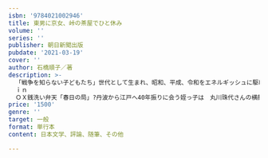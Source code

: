 ```yaml
---
isbn: '9784021002946'
title: 東男に京女、峠の茶屋でひと休み
volume: ''
series: ''
publisher: 朝日新聞出版
pubdate: '2021-03-19'
cover: ''
author: 石橋順子／著
description: >-
  「戦争を知らない子どもたち」世代として生まれ、昭和、平成、令和をエネルギッシュに駆け続ける女性の視線で切り取った「庶民の暮らしの風景」。戦後、徳島からの疎開先、丹波・鴨庄に生まれ、里山を駆けめぐって育った著者の半生は、日本の戦後復興から経済成長の過程とそのまま重なる。大学闘争の最中に上京、学生時代を過ごし、恋愛、就職、結婚、出産。夫の海外赴任とともにドイツ、フランスで数年生活した。ベルリンの壁崩壊を経験し、現地の大学で学び、ヨーロッパの文化・歴史に親しむ。帰国後は高校の英語教師として教壇に立ち、いまだに現役。日々高校生たちのみずみずしい感性に触れている。数年前に夫を見送り、いま「峠の茶屋でひと休み」。人生100年時代、子どもを育て、夫を送り、そして……ここからの人生をどう楽しんで生きようかと目を輝かせる女性のエッセイ集。【目次から】はじめにプロローグ　丹波、鴨庄への道第一章　里山の自然児忙しい少女里山の自然児海への憧れチャンバラ映画戦争の尻尾（舞鶴港）ひよこ復活騒動新町横丁の長兵衛さん幸せを運ぶ異星人トロイメライと幼稚園隣の筆職人犂に乗った少女赤胴鈴之助第二章　豊楽荘の人間模様バレーボール人気ベトナム戦争の影東大入試が中止に！続く大学封鎖豊楽荘の人間模様キャンパス同人誌東男に京女イギリス遊学第三章　都鳥に教えたい無欲の勝利かきつばたきつつなれにし都鳥に教えたい鳥たちとの“競存”海外交流ボランティア英語塾オープンオーストラリアでジェンダー研究第四章　ドイツ、フランス滞在　1987年?1995年森の中のゲルマンの民?ドイツ木も花も人も自由?フランス質実剛健　ドイツの味華やかなフランスの味ベルリンの壁崩壊土曜日は補習校ドイツの怖い漫画流浪の民アメリカン・インターナショナル・スクール第五章　県立高校の教師として阪神淡路大震災愛知県立高校勤務（1995?2013）神奈川県立高校勤務（2013?現在大学入試への提言第六章　夫との別れ?2012年死者と生者引っ越し田園都市不思議な使者たち与謝野晶子の晩年「隣る」ということ第七章　江戸の情緒に出会う江戸情緒「奥の細道」紀行鳴子、鬼首旅行詐欺に遭う60代でホームステイ
  ｉｎ
  ＯＸ銭洗い弁天「春日の局」?丹波から江戸へ40年振りに会う姪っ子は　丸川珠代さんの横顔　タイの大学で日本の詩について語る第八章　パンデミックを生きる　2020年の日本の風景コロナウイルス禍自宅待機をどう過ごす？　テレビ電話でランチ巣ごもり家族父母からの伝言時代に抗う母の短歌母からの便り父からの便りあとがき
price: '1500'
genre: ''
target: 一般
format: 単行本
content: 日本文学、評論、随筆、その他

---
```

